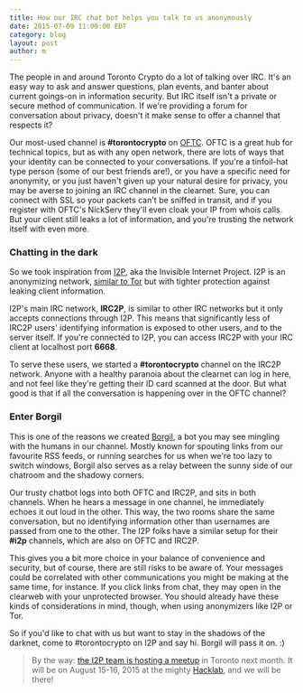 ```yaml
---
title: How our IRC chat bot helps you talk to us anonymously
date: 2015-07-09 11:00:00 EDT
category: blog
layout: post
author: m
---
```


The people in and around Toronto Crypto do a lot of talking over IRC.
It's an easy way to ask and answer questions, plan events,
and banter about current goings-on in information security.
But IRC itself isn't a private or secure method of communication.
If we're providing a forum for conversation about privacy,
doesn't it make sense to offer a channel that respects it?

Our most-used channel is __#torontocrypto__ on [OFTC](http://www.oftc.net/).
OFTC is a great hub for technical topics, but as with any open network,
there are lots of ways that your identity can be connected to your conversations.
If you're a tinfoil-hat type person (some of our best friends are!),
or you have a specific need for anonymity,
or you just haven't given up your natural desire for privacy,
you may be averse to joining an IRC channel in the clearnet.
Sure, you can connect with SSL so your packets can't be sniffed in transit,
and if you register with OFTC's NickServ they'll even cloak your IP from whois calls.
But your client still leaks a lot of information,
and you're trusting the network itself with even more.

### Chatting in the dark

So we took inspiration from [I2P](https://en.wikipedia.org/wiki/I2P),
aka the Invisible Internet Project.
I2P is an anonymizing network, [similar to Tor](https://geti2p.net/en/comparison/tor)
but with tighter protection against leaking client information.

I2P's main IRC network, __IRC2P__, is similar to other IRC networks
but it only accepts connections through I2P.
This means that significantly less of IRC2P users' identifying information is exposed
to other users, and to the server itself.
If you're connected to I2P, you can access IRC2P with your IRC client at localhost port __6668__.

To serve these users, we started a __#torontocrypto__ channel on the IRC2P network.
Anyone with a healthy paranoia about the clearnet can log in here,
and not feel like they're getting their ID card scanned at the door.
But what good is that if all the conversation is happening over in the OFTC channel?

### Enter Borgil

This is one of the reasons we created [Borgil](https://github.com/torontocrypto/borgil),
a bot you may see mingling with the humans in our channel.
Mostly known for spouting links from our favourite RSS feeds,
or running searches for us when we're too lazy to switch windows,
Borgil also serves as a relay between the sunny side of our chatroom and the shadowy corners.

Our trusty chatbot logs into both OFTC and IRC2P, and sits in both channels.
When he hears a message in one channel, he immediately echoes it out loud in the other.
This way, the two rooms share the same conversation,
but no identifying information other than usernames are passed from one to the other.
The I2P folks have a similar setup for their __#i2p__ channels, which are also on OFTC and IRC2P.

This gives you a bit more choice in your balance of convenience and security,
but of course, there are still risks to be aware of.
Your messages could be correlated with other communications you might be making at the same time,
for instance.
If you click links from chat, they may open in the clearweb with your unprotected browser.
You should already have these kinds of considerations in mind, though,
when using anonymizers like I2P or Tor.

So if you'd like to chat with us but want to stay in the shadows of the darknet,
come to #torontocrypto on I2P and say hi. Borgil will pass it on. :)

> By the way:
[the I2P team is hosting a meetup](https://geti2p.net/en/blog/post/2015/06/02/Toronto-Meetup)
in Toronto next month.
It will be on August 15-16, 2015 at the mighty [Hacklab](https://hacklab.to/),
and we will be there!
